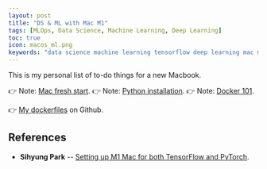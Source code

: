 ```yaml
---
layout: post
title: "DS & ML with Mac M1"
tags: [MLOps, Data Science, Machine Learning, Deep Learning]
toc: true
icon: macos_ml.png
keywords: "data science machine learning tensorflow deep learning mac m1 macos apple getting start installation python pip package docker images"
---
```


This is my personal list of to-do things for a new Macbook.

👉 Note: [Mac fresh start](/fresh-install-macos/).
👉 Note: [Python installation](/python-installation/).
👉 Note: [Docker 101](/docker/).

👉 [My dockerfiles](https://github.com/dinhanhthi/my-dockerfiles/tree/master/docker-ai) on Github.


## References

- **Sihyung Park** -- [Setting up M1 Mac for both TensorFlow and PyTorch](https://naturale0.github.io/machine%20learning/setting-up-m1-mac-for-both-tensorflow-and-pytorch).